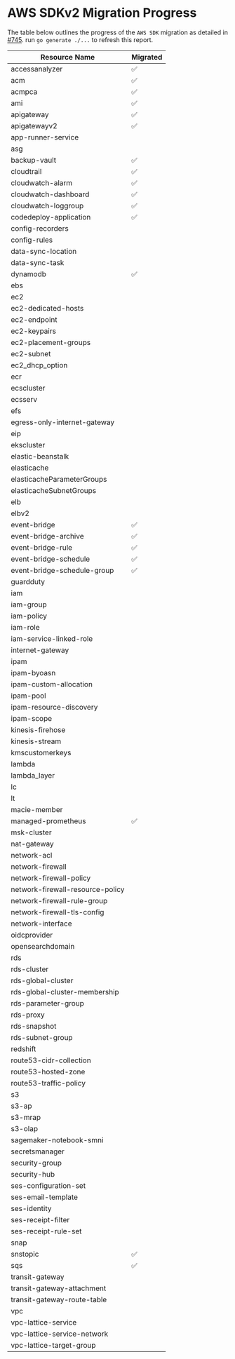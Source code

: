 # AWS SDKv2 Migration Progress

The table below outlines the progress of the `AWS SDK` migration as detailed in [#745](https://github.com/gruntwork-io/cloud-nuke/issues/745).
run `go generate ./...` to refresh this report.


| Resource Name                    | Migrated           |
|----------------------------------|--------------------|
| accessanalyzer                   | :white_check_mark: |
| acm                              | :white_check_mark: |
| acmpca                           | :white_check_mark: |
| ami                              | :white_check_mark: |
| apigateway                       | :white_check_mark: |
| apigatewayv2                     | :white_check_mark: |
| app-runner-service               |                    |
| asg                              |                    |
| backup-vault                     | :white_check_mark: |
| cloudtrail                       | :white_check_mark: |
| cloudwatch-alarm                 | :white_check_mark: |
| cloudwatch-dashboard             | :white_check_mark: |
| cloudwatch-loggroup              | :white_check_mark: |
| codedeploy-application           | :white_check_mark: |
| config-recorders                 |                    |
| config-rules                     |                    |
| data-sync-location               |                    |
| data-sync-task                   |                    |
| dynamodb                         | :white_check_mark: |
| ebs                              |                    |
| ec2                              |                    |
| ec2-dedicated-hosts              |                    |
| ec2-endpoint                     |                    |
| ec2-keypairs                     |                    |
| ec2-placement-groups             |                    |
| ec2-subnet                       |                    |
| ec2_dhcp_option                  |                    |
| ecr                              |                    |
| ecscluster                       |                    |
| ecsserv                          |                    |
| efs                              |                    |
| egress-only-internet-gateway     |                    |
| eip                              |                    |
| ekscluster                       |                    |
| elastic-beanstalk                |                    |
| elasticache                      |                    |
| elasticacheParameterGroups       |                    |
| elasticacheSubnetGroups          |                    |
| elb                              |                    |
| elbv2                            |                    |
| event-bridge                     | :white_check_mark: |
| event-bridge-archive             | :white_check_mark: |
| event-bridge-rule                | :white_check_mark: |
| event-bridge-schedule            | :white_check_mark: |
| event-bridge-schedule-group      | :white_check_mark: |
| guardduty                        |                    |
| iam                              |                    |
| iam-group                        |                    |
| iam-policy                       |                    |
| iam-role                         |                    |
| iam-service-linked-role          |                    |
| internet-gateway                 |                    |
| ipam                             |                    |
| ipam-byoasn                      |                    |
| ipam-custom-allocation           |                    |
| ipam-pool                        |                    |
| ipam-resource-discovery          |                    |
| ipam-scope                       |                    |
| kinesis-firehose                 |                    |
| kinesis-stream                   |                    |
| kmscustomerkeys                  |                    |
| lambda                           |                    |
| lambda_layer                     |                    |
| lc                               |                    |
| lt                               |                    |
| macie-member                     |                    |
| managed-prometheus               | :white_check_mark: |
| msk-cluster                      |                    |
| nat-gateway                      |                    |
| network-acl                      |                    |
| network-firewall                 |                    |
| network-firewall-policy          |                    |
| network-firewall-resource-policy |                    |
| network-firewall-rule-group      |                    |
| network-firewall-tls-config      |                    |
| network-interface                |                    |
| oidcprovider                     |                    |
| opensearchdomain                 |                    |
| rds                              |                    |
| rds-cluster                      |                    |
| rds-global-cluster               |                    |
| rds-global-cluster-membership    |                    |
| rds-parameter-group              |                    |
| rds-proxy                        |                    |
| rds-snapshot                     |                    |
| rds-subnet-group                 |                    |
| redshift                         |                    |
| route53-cidr-collection          |                    |
| route53-hosted-zone              |                    |
| route53-traffic-policy           |                    |
| s3                               |                    |
| s3-ap                            |                    |
| s3-mrap                          |                    |
| s3-olap                          |                    |
| sagemaker-notebook-smni          |                    |
| secretsmanager                   |                    |
| security-group                   |                    |
| security-hub                     |                    |
| ses-configuration-set            |                    |
| ses-email-template               |                    |
| ses-identity                     |                    |
| ses-receipt-filter               |                    |
| ses-receipt-rule-set             |                    |
| snap                             |                    |
| snstopic                         | :white_check_mark: |
| sqs                              | :white_check_mark: |
| transit-gateway                  |                    |
| transit-gateway-attachment       |                    |
| transit-gateway-route-table      |                    |
| vpc                              |                    |
| vpc-lattice-service              |                    |
| vpc-lattice-service-network      |                    |
| vpc-lattice-target-group         |                    |
